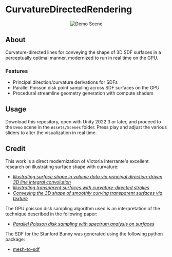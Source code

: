 # CurvatureDirectedRendering
<p align="center">
  <img alt="Demo Scene" src="https://github.com/matthiasbroske/CurvatureDirectedRendering/assets/82914350/57412d42-ad15-484c-9e9d-a70950025342">
</p>

## About
Curvature-directed lines for conveying the shape of 3D SDF surfaces in a perceptually optimal manner, modernized to run in real time on the GPU. 

### Features
- Principal direction/curvature derivations for SDFs
- Parallel Poisson disk point sampling across SDF surfaces on the GPU
- Procedural streamline geometry generation with compute shaders

## Usage
Download this repository, open with Unity 2022.3 or later, and proceed to the `Demo` scene in the `Assets/Scenes` folder. Press play and adjust the various sliders to alter the visualization in real time.

## Credit
This work is a direct modernization of Victoria Interrante's excellent research on illustrating surface shape with curvature:
- *[Illustrating surface shape in volume data via principal direction-driven 3D line integral convolution](https://doi.org/10.1145/258734.258796)*
- *[Illustrating transparent surfaces with curvature-directed strokes](https://doi.org/10.1109/VISUAL.1996.568110)*
- *[Conveying the 3D shape of smoothly curving transparent surfaces via texture](https://doi.org/10.1109/2945.597794)*

The GPU poisson disk sampling algorithm used is an interpretation of the technique described in the following paper:
- *[Parallel Poisson disk sampling with spectrum analysis on surfaces](https://dl.acm.org/doi/10.1145/1882261.1866188)*

The SDF for the Stanford Bunny was generated using the following python package:
- [mesh-to-sdf](https://pypi.org/project/mesh-to-sdf/)
